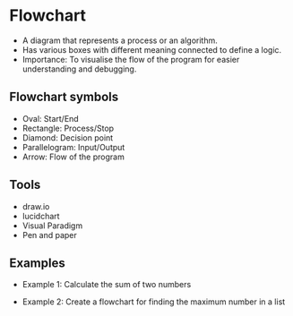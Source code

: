 # Flowchart 
- A diagram that represents a process or an algorithm.
- Has various boxes with different meaning connected to define a logic.
- Importance: To visualise the flow of the program for easier understanding and debugging.

## Flowchart symbols 
- Oval: Start/End 
- Rectangle: Process/Stop
- Diamond: Decision point
- Parallelogram: Input/Output 
- Arrow: Flow of the program

## Tools 
- draw.io
- lucidchart
- Visual Paradigm
- Pen and paper

##  Examples
- Example 1: Calculate the sum of two numbers

- Example 2: Create a flowchart for finding the maximum number in a list